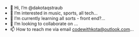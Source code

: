 - 👋 Hi, I’m @dakotaqstraub
- 👀 I’m interested in music, sports, all tech...
- 🌱 I’m currently learning all sorts - front end?...
- 💞️ I’m looking to collaborate on ...
- 📫 How to reach me via email codewithkota@outlook.com...

<!---
dakotaqstraub/dakotaqstraub is a ✨ special ✨ repository because its `README.md` (this file) appears on your GitHub profile.
You can click the Preview link to take a look at your changes.
--->
